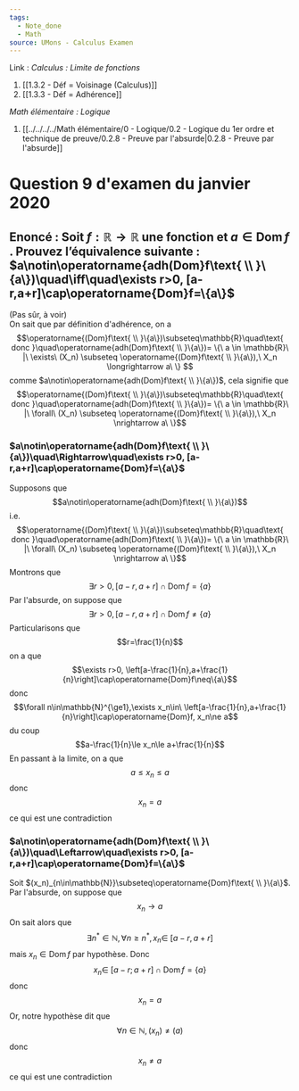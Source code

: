 ```yaml
---
tags:
  - Note_done
  - Math
source: UMons - Calculus Examen
---
```


Link :
_Calculus : Limite de fonctions_
1. [[1.3.2 - Déf = Voisinage (Calculus)]]
1. [[1.3.3 - Déf = Adhérence]]

_Math élémentaire : Logique_
1. [[../../../../Math élémentaire/0 - Logique/0.2 - Logique du 1er ordre et technique de preuve/0.2.8 - Preuve par l'absurde|0.2.8 - Preuve par l'absurde]]
# Question 9 d'examen du janvier 2020
## Enoncé : Soit $f : \mathbb{R} → \mathbb{R}$ une fonction et $a ∈ \operatorname{Dom} f$ . Prouvez l’équivalence suivante : $a\notin\operatorname{adh(Dom}f\text{ \\ }\{a\})\quad\iff\quad\exists r>0, [a-r,a+r]\cap\operatorname{Dom}f=\{a\}$
(Pas sûr, à voir)
\
On sait que par définition d'adhérence, on a $$\operatorname{(Dom}f\text{ \\ }\{a\})\subseteq\mathbb{R}\quad\text{ donc }\quad\operatorname{adh(Dom}f\text{ \\ }\{a\})= \{\ a \in \mathbb{R}\ |\ \exists\ (X_n) \subseteq \operatorname{(Dom}f\text{ \\ }\{a\}),\ X_n  \longrightarrow a\ \} $$ comme $a\notin\operatorname{adh(Dom}f\text{ \\ }\{a\})$, cela signifie que $$\operatorname{(Dom}f\text{ \\ }\{a\})\subseteq\mathbb{R}\quad\text{ donc }\quad\operatorname{adh(Dom}f\text{ \\ }\{a\})= \{\ a \in \mathbb{R}\ |\ \forall\ (X_n) \subseteq \operatorname{(Dom}f\text{ \\ }\{a\}),\ X_n  \nrightarrow a\ \}$$
### $a\notin\operatorname{adh(Dom}f\text{ \\ }\{a\})\quad\Rightarrow\quad\exists r>0, [a-r,a+r]\cap\operatorname{Dom}f=\{a\}$
Supposons que $$a\notin\operatorname{adh(Dom}f\text{ \\ }\{a\})$$ i.e. $$\operatorname{(Dom}f\text{ \\ }\{a\})\subseteq\mathbb{R}\quad\text{ donc }\quad\operatorname{adh(Dom}f\text{ \\ }\{a\})= \{\ a \in \mathbb{R}\ |\ \forall\ (X_n) \subseteq \operatorname{(Dom}f\text{ \\ }\{a\}),\ X_n  \nrightarrow a\ \}$$ Montrons que $$\exists r>0, [a-r,a+r]\cap\operatorname{Dom}f=\{a\}$$ Par l'absurde, on suppose que $$\exists r>0, [a-r,a+r]\cap\operatorname{Dom}f\neq\{a\}$$ Particularisons que $$r=\frac{1}{n}$$ on a que $$\exists r>0, \left[a-\frac{1}{n},a+\frac{1}{n}\right]\cap\operatorname{Dom}f\neq\{a\}$$ donc $$\forall n\in\mathbb{N}^{\ge1},\exists x_n\in\ \left[a-\frac{1}{n},a+\frac{1}{n}\right]\cap\operatorname{Dom}f, x_n\ne a$$ du coup $$a-\frac{1}{n}\le x_n\le a+\frac{1}{n}$$ En passant à la limite, on a que $$a\le x_n\le a$$ donc $$x_n=a$$ ce qui est une contradiction
### $a\notin\operatorname{adh(Dom}f\text{ \\ }\{a\})\quad\Leftarrow\quad\exists r>0, [a-r,a+r]\cap\operatorname{Dom}f=\{a\}$ 
Soit $(x_n)_{n\in\mathbb{N}}\subseteq\operatorname{Dom}f\text{ \\ }\{a\}$. Par l'absurde, on suppose que $$x_n\to a$$ On sait alors que $$\exists n^*\in\mathbb{N},\forall n\ge n^*,x_n\in\ [a-r,a+r]$$ mais $x_n\in\operatorname{Dom}f$ par hypothèse. Donc $$x_n\in\ [a-r;a+r]\cap\operatorname{Dom}f=\{a\}$$ donc $$x_n=a$$ Or, notre hypothèse dit que $$\forall n\in\mathbb{N}, (x_n)\ne (a)$$ donc $$x_n\neq a$$ ce qui est une contradiction